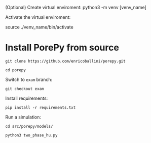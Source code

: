 (Optional) Create virtual enviroment:
python3 -m venv [venv_name]

Activate the virtual enviroment:

source ./venv_name/bin/activate

# Install PorePy from source
    git clone https://github.com/enricoballini/porepy.git

    cd porepy

Switch to `exam` branch:

    git checkout exam

Install requirements:

    pip install -r requirements.txt

Run a simulation:

    cd src/porepy/models/

    python3 two_phase_hu.py
